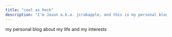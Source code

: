 ```yaml
---
title: "cool as heck"
description: "I'm Jason a.k.a. jcrabapple, and this is my personal blog about my life and my interests."
---
```

my personal blog about my life and my interests
